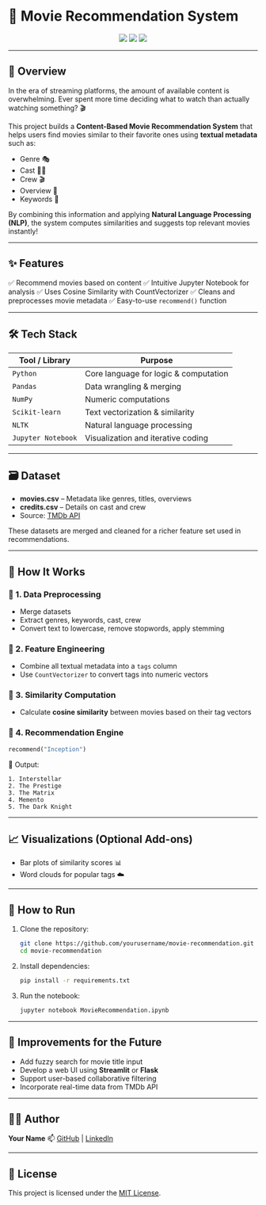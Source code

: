 # 🎥 Movie Recommendation System

<p align="center">
  <img src="https://img.shields.io/badge/Python-3.8+-blue.svg" />
  <img src="https://img.shields.io/badge/Status-Completed-brightgreen.svg" />
  <img src="https://img.shields.io/badge/Machine_Learning-Content_Based-orange.svg" />
</p>

---

## 🧠 Overview

In the era of streaming platforms, the amount of available content is overwhelming. Ever spent more time deciding what to watch than actually watching something? 🎬

This project builds a **Content-Based Movie Recommendation System** that helps users find movies similar to their favorite ones using **textual metadata** such as:

* Genre 🎭
* Cast 👨‍🎤
* Crew 🎬
* Overview 📜
* Keywords 🔑

By combining this information and applying **Natural Language Processing (NLP)**, the system computes similarities and suggests top relevant movies instantly!

---

## ✨ Features

✅ Recommend movies based on content
✅ Intuitive Jupyter Notebook for analysis
✅ Uses Cosine Similarity with CountVectorizer
✅ Cleans and preprocesses movie metadata
✅ Easy-to-use `recommend()` function

---

## 🛠️ Tech Stack

| Tool / Library     | Purpose                               |
| ------------------ | ------------------------------------- |
| `Python`           | Core language for logic & computation |
| `Pandas`           | Data wrangling & merging              |
| `NumPy`            | Numeric computations                  |
| `Scikit-learn`     | Text vectorization & similarity       |
| `NLTK`             | Natural language processing           |
| `Jupyter Notebook` | Visualization and iterative coding    |

---

## 🗃️ Dataset

* **movies.csv** – Metadata like genres, titles, overviews
* **credits.csv** – Details on cast and crew
* Source: [TMDb API](https://www.themoviedb.org/)

These datasets are merged and cleaned for a richer feature set used in recommendations.

---

## 🧪 How It Works

### 🧹 1. Data Preprocessing

* Merge datasets
* Extract genres, keywords, cast, crew
* Convert text to lowercase, remove stopwords, apply stemming

### 🧬 2. Feature Engineering

* Combine all textual metadata into a `tags` column
* Use `CountVectorizer` to convert tags into numeric vectors

### 📏 3. Similarity Computation

* Calculate **cosine similarity** between movies based on their tag vectors

### 🎯 4. Recommendation Engine

```python
recommend("Inception")
```

🎉 Output:

```
1. Interstellar  
2. The Prestige  
3. The Matrix  
4. Memento  
5. The Dark Knight
```

---

## 📈 Visualizations (Optional Add-ons)

* Bar plots of similarity scores 📊
* Word clouds for popular tags ☁️

---

## 🚀 How to Run

1. Clone the repository:

   ```bash
   git clone https://github.com/yourusername/movie-recommendation.git
   cd movie-recommendation
   ```

2. Install dependencies:

   ```bash
   pip install -r requirements.txt
   ```

3. Run the notebook:

   ```bash
   jupyter notebook MovieRecommendation.ipynb
   ```

---

## 🔧 Improvements for the Future

* Add fuzzy search for movie title input
* Develop a web UI using **Streamlit** or **Flask**
* Support user-based collaborative filtering
* Incorporate real-time data from TMDb API

---

## 🧑‍💻 Author

**Your Name**
📫 [GitHub](https://github.com/yourusername) | [LinkedIn](https://linkedin.com/in/yourprofile)

---

## 📄 License

This project is licensed under the [MIT License](LICENSE).
